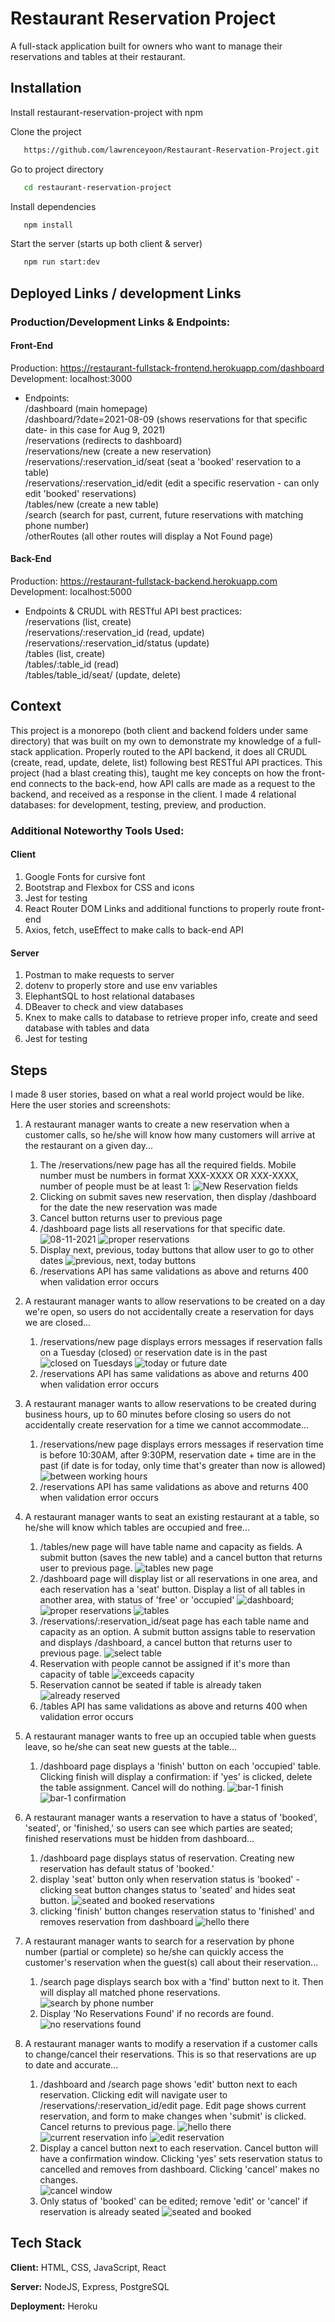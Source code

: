 # Restaurant Reservation Project

A full-stack application built for owners who want to manage their reservations and tables at their restaurant.

## Installation

Install restaurant-reservation-project with npm

Clone the project

```bash
   https://github.com/lawrenceyoon/Restaurant-Reservation-Project.git
```

Go to project directory

```bash
   cd restaurant-reservation-project
```

Install dependencies

```bash
   npm install
```

Start the server (starts up both client & server)

```bash
   npm run start:dev
```

## Deployed Links / development Links

### Production/Development Links & Endpoints:

#### Front-End

Production: https://restaurant-fullstack-frontend.herokuapp.com/dashboard
<br>
Development: localhost:3000

- Endpoints:
  <br>
  /dashboard (main homepage)
  <br>
  /dashboard/?date=2021-08-09 (shows reservations for that specific date- in this case for Aug 9, 2021)
  <br>
  /reservations (redirects to dashboard)
  <br>
  /reservations/new (create a new reservation)
  <br>
  /reservations/:reservation_id/seat (seat a 'booked' reservation to a table)
  <br>
  /reservations/:reservation_id/edit (edit a specific reservation - can only edit 'booked' reservations)
  <br>
  /tables/new (create a new table)
  <br>
  /search (search for past, current, future reservations with matching phone number)
  <br>
  /otherRoutes (all other routes will display a Not Found page)

#### Back-End

Production: https://restaurant-fullstack-backend.herokuapp.com
<br>
Development: localhost:5000

- Endpoints & CRUDL with RESTful API best practices:
  <br>
  /reservations (list, create)
  <br>
  /reservations/:reservation_id (read, update)
  <br>
  /reservations/:reservation_id/status (update)
  <br>
  /tables (list, create)
  <br>
  /tables/:table_id (read)
  <br>
  /tables/table_id/seat/ (update, delete)

## Context

This project is a monorepo (both client and backend folders under same directory) that was built on my own to demonstrate my knowledge of a full-stack application. Properly routed to the API backend, it does all CRUDL (create, read, update, delete, list) following best RESTful API practices. This project (had a blast creating this), taught me key concepts on how the front-end connects to the back-end, how API calls are made as a request to the backend, and received as a response in the client. I made 4 relational databases: for development, testing, preview, and production.

### Additional Noteworthy Tools Used:

#### Client

1. Google Fonts for cursive font
2. Bootstrap and Flexbox for CSS and icons
3. Jest for testing
4. React Router DOM Links and additional functions to properly route front-end
5. Axios, fetch, useEffect to make calls to back-end API

#### Server

1. Postman to make requests to server
2. dotenv to properly store and use env variables
3. ElephantSQL to host relational databases
4. DBeaver to check and view databases
5. Knex to make calls to database to retrieve proper info, create and seed database with tables and data
6. Jest for testing

## Steps

I made 8 user stories, based on what a real world project would be like. Here the user stories and screenshots:

1. A restaurant manager wants to create a new reservation when a customer calls, so he/she will know how many customers will arrive at the restaurant on a given day...

   1. The /reservations/new page has all the required fields. Mobile number must be numbers in format XXX-XXXX OR XXX-XXXX, number of people must be at least 1:
      ![New Reservation fields](/screenshot-imgs/new-reservation.png?raw=true 'Fields')
   2. Clicking on submit saves new reservation, then display /dashboard for the date the new reservation was made
   3. Cancel button returns user to previous page
   4. /dashboard page lists all reservations for that specific date.
      ![08-11-2021](/screenshot-imgs/08-11-2021.png?raw=true)
      ![proper reservations](/screenshot-imgs/reservations-for-proper-date.png?raw=true)
   5. Display next, previous, today buttons that allow user to go to other dates
      ![previous, next, today buttons](/screenshot-imgs/previous-next-today-btns.png?raw=true)
   6. /reservations API has same validations as above and returns 400 when validation error occurs

2. A restaurant manager wants to allow reservations to be created on a day we're open, so users do not accidentally create a reservation for days we are closed...

   1. /reservations/new page displays errors messages if reservation falls on a Tuesday (closed) or reservation date is in the past <br>
      ![closed on Tuesdays](/screenshot-imgs/closed-tuesdays.png?raw=true)
      ![today or future date](/screenshot-imgs/today-or-future.png?raw=true)
   2. /reservations API has same validations as above and returns 400 when validation error occurs

3. A restaurant manager wants to allow reservations to be created during business hours, up to 60 minutes before closing so users do not accidentally create reservation for a time we cannot accommodate...

   1. /reservations/new page displays errors messages if reservation time is before 10:30AM, after 9:30PM, reservation date + time are in the past (if date is for today, only time that's greater than now is allowed)
      ![between working hours](/screenshot-imgs/between-hours.png?raw=true)
   2. /reservations API has same validations as above and returns 400 when validation error occurs

4. A restaurant manager wants to seat an existing restaurant at a table, so he/she will know which tables are occupied and free...

   1. /tables/new page will have table name and capacity as fields. A submit button (saves the new table) and a cancel button that returns user to previous page.
      ![tables new page](/screenshot-imgs/table-new.png?raw=true)
   2. /dashboard page will display list or all reservations in one area, and each reservation has a 'seat' button. Display a list of all tables in another area, with status of 'free' or 'occupied'
      ![dashboard](/screenshot-imgs/dashboard.png?raw=true);
      ![proper reservations](/screenshot-imgs/reservations-for-proper-date.png?raw=true)
      ![tables](/screenshot-imgs/tables.png?raw=true)
   3. /reservations/:reservation_id/seat page has each table name and capacity as an option. A submit button assigns table to reservation and displays /dashboard, a cancel button that returns user to previous page.
      ![select table](/screenshot-imgs/select-table.png?raw=true)
   4. Reservation with people cannot be assigned if it's more than capacity of table
      ![exceeds capacity](/screenshot-imgs/exceeds-capacity.png?raw=true)
   5. Reservation cannot be seated if table is already taken
      <br>
      ![already reserved](/screenshot-imgs/already-reserved.png?raw=true)
   6. /tables API has same validations as above and returns 400 when validation error occurs

5. A restaurant manager wants to free up an occupied table when guests leave, so he/she can seat new guests at the table...

   1. /dashboard page displays a 'finish' button on each 'occupied' table. Clicking finish will display a confirmation: if 'yes' is clicked, delete the table assignment. Cancel will do nothing.
      ![bar-1 finish](/screenshot-imgs/bar-1-finish.png?raw=true)
      <br>
      ![bar-1 confirmation](/screenshot-imgs/bar-1-confirmation.png?raw=true)

6. A restaurant manager wants a reservation to have a status of 'booked', 'seated', or 'finished,' so users can see which parties are seated; finished reservations must be hidden from dashboard...

   1. /dashboard page displays status of reservation. Creating new reservation has default status of 'booked.'
   2. display 'seat' button only when reservation status is 'booked' - clicking seat button changes status to 'seated' and hides seat button.
      ![seated and booked reservations](/screenshot-imgs/seated-and-booked.png?raw=true)
   3. clicking 'finish' button changes reservation status to 'finished' and removes reservation from dashboard
      ![hello there](/screenshot-imgs/hello-there.png?raw=true)

7. A restaurant manager wants to search for a reservation by phone number (partial or complete) so he/she can quickly access the customer's reservation when the guest(s) call about their reservation...

   1. /search page displays search box with a 'find' button next to it. Then will display all matched phone reservations.
      ![search by phone number](/screenshot-imgs/search.png?raw=true)
   2. Display 'No Reservations Found' if no records are found.
      ![no reservations found](/screenshot-imgs/no-reservations-found.png?raw=true)

8. A restaurant manager wants to modify a reservation if a customer calls to change/cancel their reservations. This is so that reservations are up to date and accurate...

   1. /dashboard and /search page shows 'edit' button next to each reservation. Clicking edit will navigate user to /reservations/:reservation_id/edit page. Edit page shows current reservation, and form to make changes when 'submit' is clicked. Cancel returns to previous page.
      ![hello there](/screenshot-imgs/hello-there.png?raw=true)
      ![current reservation info](/screenshot-imgs/current-reservation-info.png?raw=true)
      ![edit reservation](/screenshot-imgs/edit.png?raw=true)
   2. Display a cancel button next to each reservation. Cancel button will have a confirmation window. Clicking 'yes' sets reservation status to cancelled and removes from dashboard. Clicking 'cancel' makes no changes.
      <br>
      ![cancel window](/screenshot-imgs/cancel-window.png?raw=true)
   3. Only status of 'booked' can be edited; remove 'edit' or 'cancel' if reservation is already seated
      ![seated and booked](/screenshot-imgs/seated-and-booked.png?raw=true)

## Tech Stack

**Client:** HTML, CSS, JavaScript, React

**Server:** NodeJS, Express, PostgreSQL

**Deployment:** Heroku
